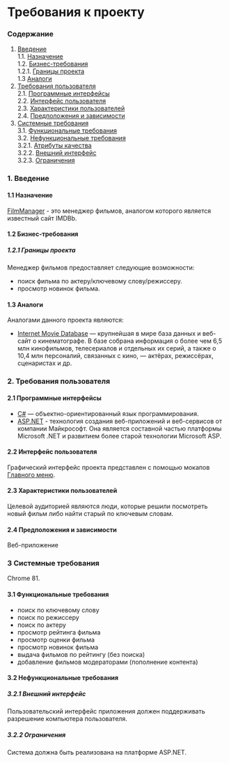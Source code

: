 # Требования к проекту
### Содержание
1. [Введение](#1) <br>
  1.1. [Назначение](#1.1) <br>
  1.2. [Бизнес-требования](#1.2) <br>
      1.2.1. [Границы проекта](#1.2.1) <br>
  1.3 [Аналоги](#1.3) <br>
2. [Требования пользователя](#2) <br>
  2.1. [Программные интерфейсы](#2.1) <br>
  2.2. [Интерфейс пользователя](#2.2) <br>
  2.3. [Характеристики пользователей](#2.3) <br>
  2.4. [Предположения и зависимости](#2.4) <br>
3. [Системные требования](#3.) <br>
  3.1. [Функциональные требования](#3.1) <br>
  3.2. [Нефункциональные требования](#3.2) <br>
     3.2.1. [Атрибуты качества](#3.2.1) <br>
     3.2.2. [Внешний интерфейс](#3.2.2) <br>
     3.2.3. [Ограничения](#3.2.3) <br>

### 1. Введение <a name="1"></a>
#### 1.1 Назначение <a name="1.1"></a> 
[FilmManager](https://github.com/limontova/FilmManager) - это менеджер фильмов, аналогом которого является известный сайт IMDBb.
#### 1.2 Бизнес-требования <a name="1.2"></a>
##### 1.2.1 Границы проекта <a name="1.2.1"></a>
Менеджер фильмов предоставляет следующие возможности:
* поиск фильма по актеру/ключевому слову/режиссеру.
* просмотр новинок фильма.
#### 1.3 Аналоги <a name="1.3"></a>
Аналогами данного проекта являются:
* [Internet Movie Database](https://www.imdb.com/) — крупнейшая в мире база данных и веб-сайт о кинематографе. В базе собрана информация о более чем 6,5 млн кинофильмов, телесериалов и отдельных их серий, а также о 10,4 млн персоналий, связанных с кино, — актёрах, режиссёрах, сценаристах и др. 
### 2. Требования пользователя <a name="2"></a>
#### 2.1 Программные интерфейсы <a name="2.1"></a>
* [C#](https://www.geeksforgeeks.org/csharp-programming-language/) — объектно-ориентированный язык программирования.
* [ASP.NET](https://flexberry.github.io/ru/gbt_aspnet.html) - технология создания веб-приложений и веб-сервисов от компании Майкрософт. Она является составной частью платформы Microsoft .NET и развитием более старой технологии Microsoft ASP. 
#### 2.2 Интерфейс пользователя <a name="2.2"></a>
Графический интерфейс проекта представлен с помощью мокапов [Главного меню](https://github.com/limontova/FilmManager/blob/master/mockup.pdf).
#### 2.3 Характеристики пользователей <a name="2.3"></a>
Целевой аудиторией являются люди, которые решили посмотреть новый фильм либо найти старый по ключевым словам.
#### 2.4 Предположения и зависимости <a name="2.4"></a>
Веб-приложение
### 3 Системные требования <a name="3"></a>
Chrome 81.
#### 3.1 Функциональные требования <a name="3.1"></a>
* поиск по ключевому слову 
* поиск по режиссеру
* поиск по актеру
* просмотр рейтинга фильма
* просмотр оценки фильма
* просмотр новинок фильма
* выдача фильмов по рейтингу (без поиска)
* добавление фильмов модераторами (пополнение контента)
#### 3.2 Нефункциональные требования <a name="3.2"></a>
##### 3.2.1 Внешний интерфейс <a name="3.2.2"></a>
Пользовательский интерфейс приложения должен поддерживать разрешение компьютера пользователя.
  ##### 3.2.2 Ограничения <a name="3.2.3"></a>
Система должна быть реализована на платформе ASP.NET.


